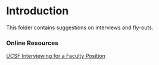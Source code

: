 # Introduction
This folder contains suggestions on interviews and fly-outs. 

### Online Resources

[UCSF Interviewing for a Faculty Position](https://career.ucsf.edu/gsp/interviewing-faculty-position#Prepare)

